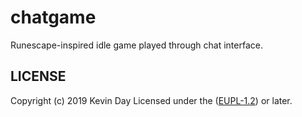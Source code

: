 # chatgame
Runescape-inspired idle game played through chat interface.


## LICENSE
Copyright (c) 2019 Kevin Day
Licensed under the ([EUPL-1.2](https://spdx.org/licenses/EUPL-1.2.html)) or later.

